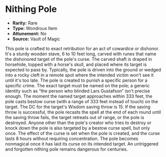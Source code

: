 # Nithing Pole

- **Rarity:** Rare
- **Type:** Wondrous Item
- **Attunement:** No
- **Source:** Vault of Magic

This pole is crafted to exact retribution for an act of cowardice or dishonor. It's a sturdy wooden stave, 6 to 10 feet long, carved with runes that name the dishonored target of the pole's curse. The carved shaft is draped in horsehide, topped with a horse's skull, and placed where its target is expected to pass by. Typically, the pole is driven into the ground or wedged into a rocky cleft in a remote spot where the intended victim won't see it until it's too late. The pole is created to punish a specific person for a specific crime. The exact target must be named on the pole; a generic identity such as “the person who blinded Lars Gustafson” isn't precise enough. The moment the named target approaches within 333 feet, the pole casts bestow curse (with a range of 333 feet instead of touch) on the target. The DC for the target's Wisdom saving throw is 15. If the saving throw is successful, the pole recasts the spell at the end of each round until the saving throw fails, the target retreats out of range, or the pole is destroyed. Anyone other than the pole's creator who tries to destroy or knock down the pole is also targeted by a bestow curse spell, but only once. The effect of the curse is set when the pole is created, and the curse lasts 8 hours without requiring concentration. The pole becomes nonmagical once it has laid its curse on its intended target. An untriggered and forgotten nithing pole remains dangerous for centuries.
